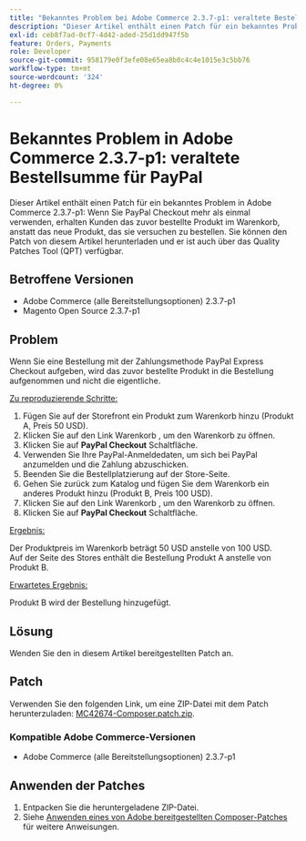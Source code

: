 ```yaml
---
title: "Bekanntes Problem bei Adobe Commerce 2.3.7-p1: veraltete Bestellsumme für PayPal"
description: "Dieser Artikel enthält einen Patch für ein bekanntes Problem in Adobe Commerce 2.3.7-p1: Wenn Sie PayPal Checkout verwenden, erhalten Kunden das zuvor bestellte Produkt mehr als einmal im Warenkorb, anstatt das neue Produkt zu bestellen."
exl-id: ceb8f7ad-0cf7-4d42-aded-25d1dd947f5b
feature: Orders, Payments
role: Developer
source-git-commit: 958179e0f3efe08e65ea8b0c4c4e1015e3c5bb76
workflow-type: tm+mt
source-wordcount: '324'
ht-degree: 0%

---
```


# Bekanntes Problem in Adobe Commerce 2.3.7-p1: veraltete Bestellsumme für PayPal

Dieser Artikel enthält einen Patch für ein bekanntes Problem in Adobe Commerce 2.3.7-p1: Wenn Sie PayPal Checkout mehr als einmal verwenden, erhalten Kunden das zuvor bestellte Produkt im Warenkorb, anstatt das neue Produkt, das sie versuchen zu bestellen.
Sie können den Patch von diesem Artikel herunterladen und er ist auch über das Quality Patches Tool (QPT) verfügbar.

## Betroffene Versionen

* Adobe Commerce (alle Bereitstellungsoptionen) 2.3.7-p1
* Magento Open Source 2.3.7-p1

## Problem

Wenn Sie eine Bestellung mit der Zahlungsmethode PayPal Express Checkout aufgeben, wird das zuvor bestellte Produkt in die Bestellung aufgenommen und nicht die eigentliche.

<u>Zu reproduzierende Schritte:</u>

1. Fügen Sie auf der Storefront ein Produkt zum Warenkorb hinzu (Produkt A, Preis 50 USD).
1. Klicken Sie auf den Link Warenkorb , um den Warenkorb zu öffnen.
1. Klicken Sie auf **PayPal Checkout** Schaltfläche.
1. Verwenden Sie Ihre PayPal-Anmeldedaten, um sich bei PayPal anzumelden und die Zahlung abzuschicken.
1. Beenden Sie die Bestellplatzierung auf der Store-Seite.
1. Gehen Sie zurück zum Katalog und fügen Sie dem Warenkorb ein anderes Produkt hinzu (Produkt B, Preis 100 USD).
1. Klicken Sie auf den Link Warenkorb , um den Warenkorb zu öffnen.
1. Klicken Sie auf **PayPal Checkout** Schaltfläche.

<u>Ergebnis:</u>

Der Produktpreis im Warenkorb beträgt 50 USD anstelle von 100 USD.<br/>
Auf der Seite des Stores enthält die Bestellung Produkt A anstelle von Produkt B.

<u>Erwartetes Ergebnis:</u>

Produkt B wird der Bestellung hinzugefügt.

## Lösung

Wenden Sie den in diesem Artikel bereitgestellten Patch an.

## Patch

Verwenden Sie den folgenden Link, um eine ZIP-Datei mit dem Patch herunterzuladen: [MC42674-Composer.patch.zip](assets/MC42674-composer.patch.zip).

### Kompatible Adobe Commerce-Versionen

* Adobe Commerce (alle Bereitstellungsoptionen) 2.3.7-p1

## Anwenden der Patches

1. Entpacken Sie die heruntergeladene ZIP-Datei.
1. Siehe [Anwenden eines von Adobe bereitgestellten Composer-Patches](/help/how-to/general/how-to-apply-a-composer-patch-provided-by-magento.md) für weitere Anweisungen.

